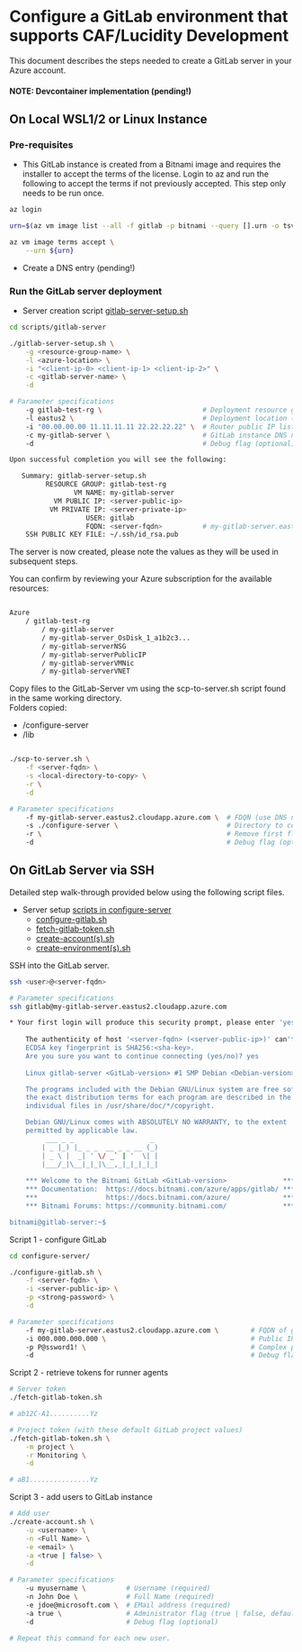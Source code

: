 # Configure a GitLab environment that supports CAF/Lucidity Development

This document describes the steps needed to create a GitLab server in your Azure account.

#### NOTE: Devcontainer implementation (pending!)

## On Local WSL1/2 or Linux Instance

### Pre-requisites

- This GitLab instance is created from a Bitnami image and requires the installer to accept the terms of the license. Login to az and run the following to accept the terms if not previously accepted. This step only needs to be run once.

```bash
az login

urn=$(az vm image list --all -f gitlab -p bitnami --query [].urn -o tsv)

az vm image terms accept \
    --urn ${urn}
```

- Create a DNS entry (pending!)

### Run the GitLab server deployment

- Server creation script [gitlab-server-setup.sh](./gitlab-server-setup.sh)

```bash
cd scripts/gitlab-server

./gitlab-server-setup.sh \
    -g <resource-group-name> \
    -l <azure-location> \
    -i "<client-ip-0> <client-ip-1> <client-ip-2>" \
    -c <gitlab-server-name> \
    -d

# Parameter specifications
    -g gitlab-test-rg \                         # Deployment resource group name (required)
    -l eastus2 \                                # Deployment location (required) (required)
    -i "00.00.00.00 11.11.11.11 22.22.22.22" \  # Router public IP list for inbound access to instance (required)
    -c my-gitlab-server \                       # GitLab instance DNS name label (required)
    -d                                          # Debug flag (optional)

Upon successful completion you will see the following:

   Summary: gitlab-server-setup.sh
         RESOURCE GROUP: gitlab-test-rg
                VM NAME: my-gitlab-server
           VM PUBLIC IP: <server-public-ip>
          VM PRIVATE IP: <server-private-ip>
                   USER: gitlab
                   FQDN: <server-fqdn>          # my-gitlab-server.eastus2.cloudapp.azure.com
    SSH PUBLIC KEY FILE: ~/.ssh/id_rsa.pub

```

The server is now created, please note the values as they will be used in subsequent steps.    

You can confirm by reviewing your Azure subscription for the available resources:

```bash

Azure
    / gitlab-test-rg
        / my-gitlab-server
        / my-gitlab-server_OsDisk_1_a1b2c3...
        / my-gitlab-serverNSG
        / my-gitlab-serverPublicIP
        / my-gitlab-serverVMNic
        / my-gitlab-serverVNET
```

Copy files to the GitLab-Server vm using the scp-to-server.sh script found in the same working directory.   
Folders copied:
 - /configure-server
 - /lib   

```bash

./scp-to-server.sh \
    -f <server-fqdn> \
    -s <local-directory-to-copy> \
    -r \
    -d  

# Parameter specifications
    -f my-gitlab-server.eastus2.cloudapp.azure.com \  # FDQN (use DNS name label and location specified above, required)
    -s ./configure-server \                           # Directory to copy (required)
    -r \                                              # Remove first flag (optional) 
    -d                                                # Debug flag (optional)
```

## On GitLab Server via SSH

Detailed step walk-through provided below using the following script files.

- Server setup [scripts in configure-server](./configure-server)
  - [configure-gitlab.sh](./configure-server/configure-gitlab.sh)
  - [fetch-gitlab-token.sh](./configure-server/fetch-gitlab-token.sh)
  - [create-account(s).sh](./configure-server/create-account.sh)
  - [create-environment(s).sh](./configure-server/create-environment.sh)

SSH into the GitLab server.

```bash
ssh <user>@<server-fqdn>

# Parameter specifications
ssh gitlab@my-gitlab-server.eastus2.cloudapp.azure.com

* Your first login will produce this security prompt, please enter 'yes' to continue: 
  
    The authenticity of host '<server-fqdn> (<server-public-ip>)' can't be established.   
    ECDSA key fingerprint is SHA256:<sha-key>.   
    Are you sure you want to continue connecting (yes/no)? yes
    
    Linux gitlab-server <GitLab-version> #1 SMP Debian <Debian-version>

    The programs included with the Debian GNU/Linux system are free software;
    the exact distribution terms for each program are described in the
    individual files in /usr/share/doc/*/copyright.

    Debian GNU/Linux comes with ABSOLUTELY NO WARRANTY, to the extent   
    permitted by applicable law.   
         ___ _ _                   _
        | _ |_) |_ _ _  __ _ _ __ (_)
        | _ \ |  _| ' \/ _` | '  \| |
        |___/_|\__|_|_|\__,_|_|_|_|_|
    
    *** Welcome to the Bitnami GitLab <GitLab-version>              ***
    *** Documentation:  https://docs.bitnami.com/azure/apps/gitlab/ ***
    ***                 https://docs.bitnami.com/azure/             ***
    *** Bitnami Forums: https://community.bitnami.com/              ***

bitnami@gitlab-server:~$ 
```

Script 1 - configure GitLab

```bash
cd configure-server/

./configure-gitlab.sh \
    -f <server-fqdn> \
    -i <server-public-ip> \
    -p <strong-password> \
    -d

# Parameter specifications
    -f my-gitlab-server.eastus2.cloudapp.azure.com \        # FQDN of gitlab-server (required)
    -i 000.000.000.000 \                                    # Public IP of gitlab-server (from Azure, required)
    -p P@ssword1! \                                         # Complex password for root admin (required)
    -d                                                      # Debug flag (optional)
```

Script 2 - retrieve tokens for runner agents

```bash
# Server token
./fetch-gitlab-token.sh

# ab12C-A1..........Yz

# Project token (with these default GitLab project values)
./fetch-gitlab-token.sh \
    -m project \
    -r Monitoring \
    -d

# aB1...............Yz
```

Script 3 - add users to GitLab instance

```bash
# Add user
./create-account.sh \
    -u <username> \
    -n <Full Name> \
    -e <email> \
    -a <true | false> \
    -d

# Parameter specifications
    -u myusername \          # Username (required)
    -n John Doe \            # Full Name (required)
    -e jdoe@microsoft.com \  # EMail address (required)
    -a true \                # Administrator flag (true | false, default false)
    -d                       # Debug flag (optional)

# Repeat this command for each new user.
```
